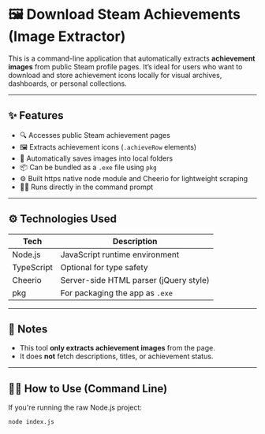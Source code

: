 # 🖼️ Download Steam Achievements (Image Extractor)

This is a command-line application that automatically extracts **achievement images** from public Steam profile pages. It’s ideal for users who want to download and store achievement icons locally for visual archives, dashboards, or personal collections.

---

## ✨ Features

- 🔍 Accesses public Steam achievement pages
- 🖼️ Extracts achievement icons (`.achieveRow` elements)
- 📁 Automatically saves images into local folders
- 📦 Can be bundled as a `.exe` file using `pkg`
- ⚙️ Built https native node module and Cheerio for lightweight scraping
- 🧑‍💻 Runs directly in the command prompt

---

## ⚙️ Technologies Used

| Tech             | Description                     |
|------------------|---------------------------------|
| Node.js          | JavaScript runtime environment  |
| TypeScript       | Optional for type safety        |
| Cheerio          | Server-side HTML parser (jQuery style) |
| pkg              | For packaging the app as `.exe` |

---

## 📌 Notes

- This tool **only extracts achievement images** from the page.
- It does **not** fetch descriptions, titles, or achievement status.

---

## 🧑‍💻 How to Use (Command Line)

If you're running the raw Node.js project:
```bash
node index.js
